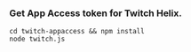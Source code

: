 ### Get App Access token for Twitch Helix.
    
```
cd twitch-appaccess && npm install
node twitch.js
```


